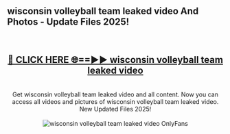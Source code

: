 <h2>wisconsin volleyball team leaked video And Photos - Update Files 2025!</h2>
<br>
<div align="center">
<h2><a href="https://top-ai-tools.click/QrbHav" rel="nofollow">🔴 CLICK HERE 🌐==►► wisconsin volleyball team leaked video</a></h2>
<br>
Get wisconsin volleyball team leaked video and all content. Now you can access all videos and pictures of wisconsin volleyball team leaked video. New Updated Files 2025!
<br>
<br>
<a href="https://top-ai-tools.click/QrbHav" rel="nofollow" data-target="animated-image.originalLink"><img src="https://i.ibb.co.com/WyWwxjT/player-gif2.gif" alt="wisconsin volleyball team leaked video OnlyFans" style="max-width: 100%; display: inline-block;" data-target="animated-image.originalImage"></a>
</div>
<br>